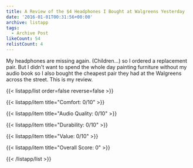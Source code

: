 ```yaml
---
title: A Review of the $4 Headphones I Bought at Walgreens Yesterday
date: '2016-01-01T00:31:56+00:00'
archive: listapp
tags: 
  - Archive Post
likeCount: 54
relistCount: 4
---
```


My headphones are missing again. (Children...) so I ordered a replacement pair. But I didn't want to spend the whole day painting furniture without my audio book so I also bought the cheapest pair they had at the Walgreens across the street. This is my review.

<!--more-->

{{< listapp/list order=false reverse=false >}}

   {{< listapp/item title="Comfort: 0/10" >}}

   {{< listapp/item title="Audio Quality: 0/10" >}}

   {{< listapp/item title="Durability: 0/10" >}}

   {{< listapp/item title="Value: 0/10" >}}

   {{< listapp/item title="Overall Score: 0" >}}

{{< /listapp/list >}}
